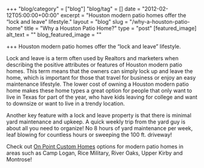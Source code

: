 +++
"blog/category" = ["blog"]
"blog/tag" = []
date = "2012-02-12T05:00:00+00:00"
excerpt = "Houston modern patio homes offer the “lock and leave” lifestyle."
layout = "blog"
slug = "/why-a-houston-patio-home"
title = "Why a Houston Patio Home?"
type = "post"
[featured_image]
alt_text = ""
blog_featured_image = ""

+++
Houston modern patio homes offer the “lock and leave” lifestyle.

Lock and leave is a term often used by Realtors and marketers when describing the positive attributes or features of Houston modern patio homes. This term means that the owners can simply lock up and leave the home, which is important for those that travel for business or enjoy an easy maintenance lifestyle. The lower cost of owning a Houston modern patio home makes these home types a great option for people that only want to live in Texas for part of the year, who have kids leaving for college and want to downsize or want to live in a trendy location.

Another key feature with a lock and leave property is that there is minimal yard maintenance and upkeep. A quick weekly trip from the yard guy is about all you need to organize! No 8 hours of yard maintenance per week, leaf blowing for countless hours or sweeping the 100 ft. driveway!

Check out [On Point Custom Homes](https://onpointcustomhomes.com/) options for modern patio homes in areas such as Camp Logan, Rice Military, River Oaks, Upper Kirby and Montrose!